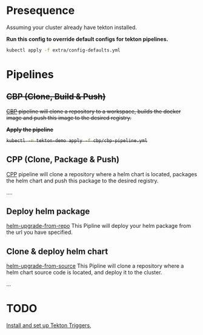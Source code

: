 # Presequence
Assuming your cluster already have tekton installed.

**Run this config to override default configs for tekton pipelines.**
```bash
kubectl apply -f extra/config-defaults.yml
```

# Pipelines

<del> 

## CBP (Clone, Build & Push)
[CBP](cpp) pipeline will clone a repository to a workspace, builds the docker image and push 
this image to the desired registry.

**Apply the pipeline**

```bash
kubectl -n tekton-demo apply -f cbp/cbp-pipeline.yml
```

</del>

## CPP (Clone, Package & Push)
[CPP](cpp) pipeline will clone a repository where a helm chart is located, packages the helm chart and push this package to the desired registry.

....

## Deploy helm package
[helm-upgrade-from-repo](helm-upgrade-from-repo) This Pipline will deploy your helm package from the url you have specified.


## Clone & deploy helm chart
[helm-upgrade-from-source](helm-upgrade-from-source) This Pipline will clone a repository where a helm chart source code is located, and deploy it to the cluster.

...

# TODO
[Install and set up Tekton Triggers](https://tekton.dev/docs/installation/triggers/),